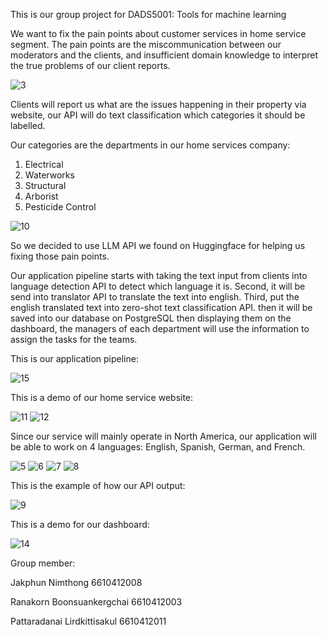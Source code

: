 This is our group project for DADS5001: Tools for machine learning

We want to fix the pain points about customer services in home service segment.
The pain points are the miscommunication between our moderators and the clients, and insufficient domain knowledge to interpret the true problems of our client reports.

![3](https://github.com/jakphunn/DADS5001/assets/99724047/38c52ce0-0cac-43e7-9649-c54a2759e39c)


Clients will report us what are the issues happening in their property via website, our API will do text classification which categories it should be labelled.

Our categories are the departments in our home services company:
1. Electrical
2. Waterworks
3. Structural
4. Arborist
5. Pesticide Control

![10](https://github.com/jakphunn/DADS5001/assets/99724047/47af713a-6c7e-4f4c-bf1a-abe2e96ba972)


So we decided to use LLM API we found on Huggingface for helping us fixing those pain points.

Our application pipeline starts with taking the text input from clients into language detection API to detect which language it is. Second, it will be send into translator API to translate the text into english. Third, put the english translated text into zero-shot text classification API. then it will be saved into our database on PostgreSQL then displaying them on the dashboard, the managers of each department will use the information to assign the tasks for the teams.

This is our application pipeline:

![15](https://github.com/jakphunn/DADS5001/assets/99724047/ba8ee9d2-5c72-406f-987d-19f5332eb771)


This is a demo of our home service website:

![11](https://github.com/jakphunn/DADS5001/assets/99724047/3c2ddff5-261d-4e5f-8e26-1d4e7cd10bdf)
![12](https://github.com/jakphunn/DADS5001/assets/99724047/af1198b7-0371-44f7-be2c-abb8d0efcc0a)


Since our service will mainly operate in North America, our application will be able to work on 4 languages: English, Spanish, German, and French.

![5](https://github.com/jakphunn/DADS5001/assets/99724047/b5755b88-7de0-4869-af82-8262c0175781)
![6](https://github.com/jakphunn/DADS5001/assets/99724047/45a959a1-e4cb-4d44-99f9-9d95b1bff753)
![7](https://github.com/jakphunn/DADS5001/assets/99724047/3dd15ebd-d70b-4a2d-a4bf-87bee0ce9dfc)
![8](https://github.com/jakphunn/DADS5001/assets/99724047/0b5a1b7b-f2dd-432c-8216-2fd6642980ed)


This is the example of how our API output:

![9](https://github.com/jakphunn/DADS5001/assets/99724047/56eab422-acfb-4b5d-904b-24ff9ff64114)


This is a demo for our dashboard:

![14](https://github.com/jakphunn/DADS5001/assets/99724047/a29899fe-2761-48d5-ab56-603917cfb1b8)


Group member:

Jakphun Nimthong 6610412008

Ranakorn Boonsuankergchai 6610412003

Pattaradanai Lirdkittisakul 6610412011

